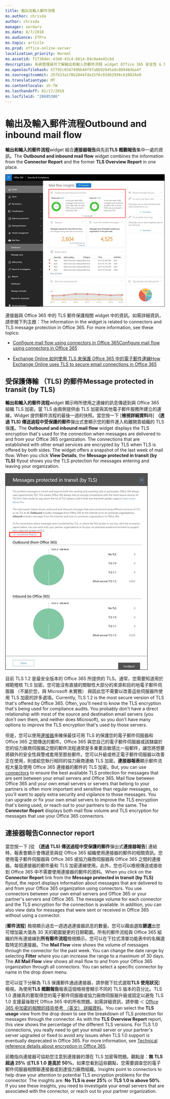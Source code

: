 ```yaml
---
title: 輸出及輸入郵件流程
ms.author: chrisda
author: chrisda
manager: serdars
ms.date: 8/7/2018
ms.audience: ITPro
ms.topic: article
ms.prod: office-online-server
localization_priority: Normal
ms.assetid: f2738dec-41b0-43c4-b814-84c0a4e45c6d
description: 系統管理員可了解輸出和輸入的郵件流程 widget Office 365 安全性 & 規範中心中的郵件流程儀表板中。
ms.openlocfilehash: 57792c0347490b40f97a8b92945a9c809484ba4f
ms.sourcegitcommit: 25fb33a1f8b2844fde15f6c03db2936c610824e0
ms.translationtype: MT
ms.contentlocale: zh-TW
ms.lasthandoff: 01/17/2019
ms.locfileid: "28685386"
---
```

# <a name="outbound-and-inbound-mail-flow"></a><span data-ttu-id="ae1b9-103">輸出及輸入郵件流程</span><span class="sxs-lookup"><span data-stu-id="ae1b9-103">Outbound and inbound mail flow</span></span>

<span data-ttu-id="ae1b9-104">**輸出和輸入的郵件流程**widget 結合**連接器報告**與先前**TLS 概觀報告**集中一處的資訊。</span><span class="sxs-lookup"><span data-stu-id="ae1b9-104">The **Outbound and inbound mail flow** widget combines the information from the **Connector Report** and the former **TLS Overview Report** in one place.</span></span>

![輸出和輸入郵件流程報表中的 Office 365 安全性 & 規範中心郵件流程儀表板](media/2c591d1c-bad6-4b72-890e-f8fdfd4f447a.png)

<span data-ttu-id="ae1b9-p101">連接器與 Office 365 中的 TLS 郵件保護相關 widget 中的資訊。如需詳細資訊，請參閱下列主題：</span><span class="sxs-lookup"><span data-stu-id="ae1b9-p101">The information in the widget is related to connectors and TLS message protection in Office 365. For more information, see these topics:</span></span>

- [<span data-ttu-id="ae1b9-108">Configure mail flow using connectors in Office 365</span><span class="sxs-lookup"><span data-stu-id="ae1b9-108">Configure mail flow using connectors in Office 365</span></span>](https://technet.microsoft.com/library/ms.exch.eac.connectorselection.aspx)

- [<span data-ttu-id="ae1b9-109">Exchange Online 如何使用 TLS 來保護 Office 365 中的電子郵件連線</span><span class="sxs-lookup"><span data-stu-id="ae1b9-109">How Exchange Online uses TLS to secure email connections in Office 365</span></span>](https://support.office.com/article/4CDE0CDA-3430-4DC0-B489-F2C0736C929F)

## <a name="message-protected-in-transit-by-tls"></a><span data-ttu-id="ae1b9-110">受保護傳輸 （TLS) 的郵件</span><span class="sxs-lookup"><span data-stu-id="ae1b9-110">Message protected in transit (by TLS)</span></span>

<span data-ttu-id="ae1b9-p102">**輸出和輸入的郵件流程**widget 顯示時所使用之連線的訊息傳遞到與 Office 365 組織 TLS 加密。當 TLS 由兩側提供由 TLS 加密與其他電子郵件服務所建立的連線。Widget 提供郵件流程的最後一週的快照。當您按一下 [**檢視詳細資料**時] **（透過 TLS) 傳送過程中受保護的郵件**彈出式會顯示您的郵件進入和離開貴組織的 TLS 保護。</span><span class="sxs-lookup"><span data-stu-id="ae1b9-p102">The **Outbound and inbound mail flow** widget displays the TLS encryption that's used for the connection when messages are delivered to and from your Office 365 organization. The connections that are established with other email services are encrypted by TLS when TLS is offered by both sides. The widget offers a snapshot of the last week of mail flow. When you click **View Details**, the **Message protected in transit (by TLS)** flyout shows you the TLS protection for messages entering and leaving your organization.</span></span>

![在 Office 365 安全性 & 規範中心中的傳輸 （透過 TLS) 彈出式受保護的郵件](media/825aa74c-413d-4141-8e3c-dfe68ae78eed.png)

<span data-ttu-id="ae1b9-p103">目前 TLS 1.2 是最安全版本的 Office 365 所提供的 TLS。通常，您需要知道用於規範稽核 TLS 加密。您可能沒有直接的關聯性大部分的來源和目的地電子郵件伺服器 （不屬於您，與 Microsoft 未實務） 與因此您不需要以改善這些伺服器所使用 TLS 加密的許多選項。</span><span class="sxs-lookup"><span data-stu-id="ae1b9-p103">Currently, TLS 1.2 is the most secure version of TLS that's offered by Office 365. Often, you'll need to know the TLS encryption that's being used for compliance audits. You probably don't have a direct relationship with most of the source and destination email servers (you don't own them, and neither does Microsoft), so you don't have many options to improve the TLS encryption that's used by those servers.</span></span>

<span data-ttu-id="ae1b9-p104">但是，您可以使用[連接器](https://technet.microsoft.com/library/ms.exch.eac.connectorselection.aspx)來確保最佳可用 TLS 的保護您的電子郵件伺服器和 Office 365 之間傳送的郵件。Office 365 與您自己的電子郵件伺服器或該隸屬於您的協力廠商伺服器之間的郵件流程通常是多重要且敏感比一般郵件，讓您將想要將額外的安全性與警戒套用至那些郵件。您可以升級或修正電子郵件伺服器以改善正在使用，則或給您執行相同的協力廠商連絡 TLS 加密。**連接器報表**顯示郵件流程大量及使用 Office 365 連接器的郵件的 TLS 加密。</span><span class="sxs-lookup"><span data-stu-id="ae1b9-p104">But, you can use [connectors](https://technet.microsoft.com/library/ms.exch.eac.connectorselection.aspx) to ensure the best available TLS protection for messages that are sent between your email servers and Office 365. Mail flow between Office 365 and your own email servers or servers that belong to your partners is often more important and sensitive than regular messages, so you'll want to apply extra security and vigilance to those messages. You can upgrade or fix your own email servers to improve the TLS encryption that's being used, or reach out to your partners to do the same. The **Connector Report** displays both mail flow volume and TLS encryption for messages that use your Office 365 connectors.</span></span>

## <a name="connector-report"></a><span data-ttu-id="ae1b9-123">連接器報告</span><span class="sxs-lookup"><span data-stu-id="ae1b9-123">Connector report</span></span>

<span data-ttu-id="ae1b9-p105">當您按一下 [從 **（透過 TLS) 傳送過程中受保護的郵件**彈出式**連接器報告**] 連結時，報表會顯示會傳遞至與從 Office 365 組織使用連接器的郵件的相關資訊。您使用電子郵件伺服器與 Office 365 或協力廠商伺服器與 Office 365 之間的連接器。每個連接器的郵件量和 TLS 加密連線使用。此外，您也可以檢視傳送或接收到 Office 365 中不需要使用連接器的郵件的資料。</span><span class="sxs-lookup"><span data-stu-id="ae1b9-p105">When you click on the **Connector Report** link from the **Message protected in transit (by TLS)** flyout, the report displays information about messages that are delivered to and from your Office 365 organization using connectors. You use connectors between your own email servers and Office 365 or your partner's servers and Office 365. The message volume for each connector and the TLS encryption for the connection is available. In addition, you can also view data for messages that were sent or received in Office 365 without using a connector.</span></span>

<span data-ttu-id="ae1b9-p106">[**郵件流程**] 檢視顯示過去一週透過連接器訊息的數量。您可以藉由選取**篩選**出您可增加最大值為 30 天的範圍變更的日期範圍。所有的郵件流程與 Office 365 組織的所有連接線到**所有郵件流程**檢視顯示。您可以在下拉式清單功能表中的名稱選取特定的連接器。</span><span class="sxs-lookup"><span data-stu-id="ae1b9-p106">The **Mail Flow** view shows the volume of messages through the connector for the past week. You can change the date range by selecting **Filter** where you can increase the range to a maximum of 30 days. The **All Mail Flow** view shows all mail flow to and from your Office 365 organization through all connectors. You can select a specific connector by name in the drop down menu.</span></span>

<span data-ttu-id="ae1b9-p107">您可以從下分解為 TLS 保護郵件通過連接器，請參閱下拉式選取**TLS 使用狀況**] 檢視。為使用**TLS 概觀報告**報表這個檢視會顯示不同的 TLS 版本的百分比。TLS 1.0 連線真的要取得您的電子郵件伺服器或協力廠商伺服器升級或固定以避免 TLS 1.0 支援最後取代 Office 365 中的所有問題。如需詳細資訊，請參閱 ＜ [Office 365 中加密的相關的技術參考 （英文） 詳細資料](https://support.office.com/article/862cbe93-4268-4ef9-ba79-277545ecf221)。</span><span class="sxs-lookup"><span data-stu-id="ae1b9-p107">You can select the **TLS usage** view from the drop down to see the breakdown of TLS protection for messages through the connector. As with the **TLS Overview Report** report, this view shows the percentage of the different TLS versions. For TLS 1.0 connections, you really need to get your email server or your partner's server upgraded or fixed to avoid any issues when TLS 1.0 support is eventually deprecated in Office 365. For more information, see [Technical reference details about encryption in Office 365](https://support.office.com/article/862cbe93-4268-4ef9-ba79-277545ecf221).</span></span>

<span data-ttu-id="ae1b9-p108">前瞻指向連接器可協助您注意到連接器的潛在 TLS 加密等問題。觀點是：**無 TLS 超過 25%** 或**TLS 1.0 是高於 50%**。如果您看到這些觀點，您需要調查您的電子郵件伺服器相關聯連接器或到達協力廠商組織。</span><span class="sxs-lookup"><span data-stu-id="ae1b9-p108">Insights point to connectors to help draw your attention to potential TLS encryption problems for the connector. The insights are: **No TLS is over 25%** or **TLS 1.0 is above 50%**. If you see these insights, you need to investigate your email servers that are associated with the connector, or reach out to your partner organization.</span></span>
